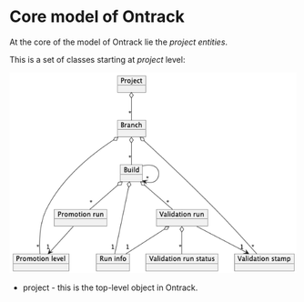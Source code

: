 # Core model of Ontrack

At the core of the model of Ontrack lie the _project entities_.

This is a set of classes starting at _project_ level:

![Ontrack core model](model.png)

* project - this is the top-level object in Ontrack.
